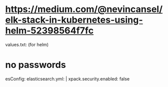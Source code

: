 # https://medium.com/@nevincansel/elk-stack-in-kubernetes-using-helm-52398564f7fc

values.txt: (for helm)

# no passwords
esConfig:
  elasticsearch.yml: |
    xpack.security.enabled: false


